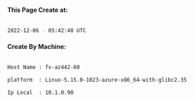 
   
#### This Page Create at:

```bash

2022-12-06 - 05:42:40 UTC

```

#### Create By Machine:

```bash

Host Name : fv-az442-60

platform  : Linux-5.15.0-1023-azure-x86_64-with-glibc2.35

Ip Local  : 10.1.0.90

```

